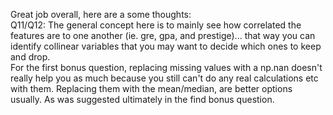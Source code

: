Great job overall, here are a some thoughts: <br>
Q11/Q12: The general concept here is to mainly see how correlated the features are to one another (ie. gre, gpa, and prestige)... that way you can identify collinear variables that you may want to decide which ones to keep and drop. <br>
For the first bonus question, replacing missing values  with a np.nan doesn't really help you as much because you still can't do any real calculations etc with them. Replacing them with  the mean/median, are better options usually. As was suggested ultimately in the find bonus question. <br>
